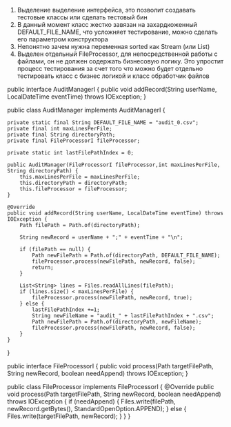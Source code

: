 1) Выделение выделение интерфейса, это позволит создавать тестовые классы или сделать тестовый бин
2) В данный момент класс жестко завязан на захардкоженный DEFAULT_FILE_NAME, что усложняет тестирование, можно сделать его параметром конструктора
3) Непонятно зачем нужна переменная sorted как Stream (или List)
4) Выделен отдельный FileProcessor, для непосредственной работы с файлами, он не должен содержать бизнесовую логику. Это упростит процесс тестирования за счет того что можно будет отдельно тестировать класс с бизнес логикой и класс обработчик файлов


public interface AuditManagerI {
    public void addRecord(String userName, LocalDateTime eventTime) throws IOException;
}

public class AuditManager implements AuditManagerI {

    private static final String DEFAULT_FILE_NAME = "audit_0.csv";
    private final int maxLinesPerFile;
    private final String directoryPath;
    private final FileProcessorI fileProcessor;

    private static int lastFilePathIndex = 0;

    public AuditManager(FileProcessorI fileProcessor,int maxLinesPerFile, String directoryPath) {
        this.maxLinesPerFile = maxLinesPerFile;
        this.directoryPath = directoryPath;
        this.fileProcessor = fileProcessor;
    }

    @Override
    public void addRecord(String userName, LocalDateTime eventTime) throws IOException {
        Path filePath = Path.of(directoryPath);

        String newRecord = userName + ";" + eventTime + "\n";

        if (filePath == null) {
            Path newFilePath = Path.of(directoryPath, DEFAULT_FILE_NAME);
            fileProcessor.process(newFilePath, newRecord, false);
            return;
        }

        List<String> lines = Files.readAllLines(filePath);
        if (lines.size() < maxLinesPerFile) {
            fileProcessor.process(newFilePath, newRecord, true);
        } else {
            lastFilePathIndex +=1;
            String newFileName = "audit_" + lastFilePathIndex + ".csv";
            Path newFilePath = Path.of(directoryPath, newFileName);
            fileProcessor.process(newFilePath, newRecord, false);
        }
    }
}

public interface FileProcessorI {
    public void process(Path targetFilePath, String newRecord, boolean needAppend) throws IOException;
}

public class FileProcessor implements FileProcessorI {
    @Override
    public void process(Path targetFilePath, String newRecord, boolean needAppend) throws IOException {
        if (needAppend) {
            Files.write(filePath, newRecord.getBytes(), StandardOpenOption.APPEND);
        } else {
            Files.write(targetFilePath, newRecord);
        }
    }
}
